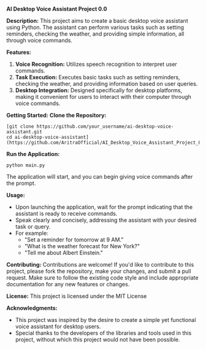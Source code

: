 **AI Desktop Voice Assistant Project 0.0**

**Description:**
This project aims to create a basic desktop voice assistant using Python. The assistant can perform various tasks such as setting reminders, checking the weather, and providing simple information, all through voice commands.

**Features:**
1. **Voice Recognition:** Utilizes speech recognition to interpret user commands.
2. **Task Execution:** Executes basic tasks such as setting reminders, checking the weather, and providing information based on user queries.
3. **Desktop Integration:** Designed specifically for desktop platforms, making it convenient for users to interact with their computer through voice commands.

**Getting Started:**
 **Clone the Repository:**
   ```
   [git clone https://github.com/your_username/ai-desktop-voice-assistant.git
   cd ai-desktop-voice-assistant](https://github.com/AritraOfficial/AI_Desktop_Voice_Assistant_Project_0.0.git)
   ```

**Run the Application:**
   ```
   python main.py
   ```
   The application will start, and you can begin giving voice commands after the prompt.

**Usage:**
- Upon launching the application, wait for the prompt indicating that the assistant is ready to receive commands.
- Speak clearly and concisely, addressing the assistant with your desired task or query.
- For example:
  - "Set a reminder for tomorrow at 9 AM."
  - "What is the weather forecast for New York?"
  - "Tell me about Albert Einstein."

**Contributing:**
Contributions are welcome! If you'd like to contribute to this project, please fork the repository, make your changes, and submit a pull request. Make sure to follow the existing code style and include appropriate documentation for any new features or changes.

**License:**
This project is licensed under the MIT License

**Acknowledgments:**
- This project was inspired by the desire to create a simple yet functional voice assistant for desktop users.
- Special thanks to the developers of the libraries and tools used in this project, without which this project would not have been possible.
